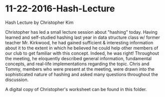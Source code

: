 # 11-22-2016-Hash-Lecture
Hash Lecture by Christopher Kim 

Christopher has led a small lecture session about "hashing" today. Having learned and self-studied hashing last year in data structure class w/ former teacher Mr. Kirkwood, he had gained sufficient & interesting information about it to the extent in which he believed he could help other members of our club to get familiar with this concept. Indeed, he was right! Throughout the meeting, he eloquently described general information, fundamental concepts, and real-life implementations regarding the topic. Chris and Tommy, members who were present at the meeting, were drawn into the sophisticated nature of hashing and asked many questions throughout the discussion. 

A digital copy of Christopher's worksheet can be found in this folder.
